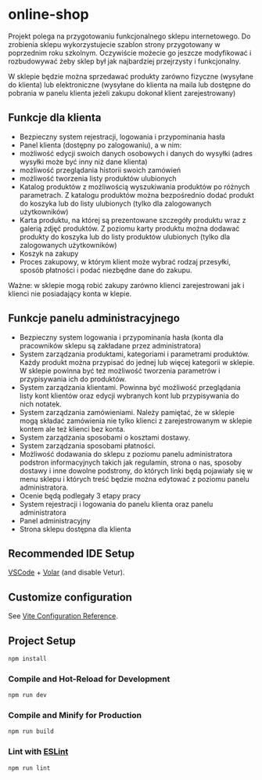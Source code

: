 # online-shop

Projekt polega na przygotowaniu funkcjonalnego sklepu internetowego. Do zrobienia sklepu wykorzystujecie szablon strony przygotowany w poprzednim roku szkolnym. Oczywiście możecie go jeszcze modyfikować i rozbudowywać żeby sklep był jak najbardziej przejrzysty i funkcjonalny. 

W sklepie będzie można sprzedawać produkty zarówno fizyczne (wysyłane do klienta) lub elektroniczne (wysyłane do klienta na maila lub dostępne do pobrania w panelu klienta jeżeli zakupu dokonał klient zarejestrowany)

## Funkcje dla klienta

- Bezpieczny system rejestracji, logowania i przypominania hasła
- Panel klienta (dostępny po zalogowaniu), a w nim:
- możliwość edycji swoich danych osobowych i danych do wysyłki (adres wysyłki może być inny niż dane klienta)
- możliwość przeglądania historii swoich zamówień
- możliwość tworzenia listy produktów ulubionych
- Katalog produktów z możliwością wyszukiwania produktów po różnych parametrach. Z katalogu produktów można bezpośrednio dodać produkt do koszyka lub do listy ulubionych (tylko dla zalogowanych użytkowników)
- Karta produktu, na której są prezentowane szczegóły produktu wraz z galerią zdjęć produktów. Z poziomu karty produktu można dodawać produkty do koszyka lub do listy produktów ulubionych (tylko dla zalogowanych użytkowników)
- Koszyk na zakupy
- Proces zakupowy, w którym klient może wybrać rodzaj przesyłki, sposób płatności i podać niezbędne dane do zakupu.

Ważne: w sklepie mogą robić zakupy zarówno klienci zarejestrowani jak i klienci nie posiadający konta w klepie. 

## Funkcje panelu administracyjnego

- Bezpieczny system logowania i przypominania hasła (konta dla pracowników sklepu są zakładane przez administratora) 
- System zarządzania produktami, kategoriami i parametrami produktów. Każdy produkt można przypisać do jednej lub więcej kategorii w sklepie. W sklepie powinna być też możliwość tworzenia parametrów i przypisywania ich do produktów.
- System zarządzania klientami. Powinna być możliwość przeglądania listy kont klientów oraz edycji wybranych kont lub przypisywania do nich notatek.
- System zarządzania zamówieniami. Należy pamiętać, że w sklepie mogą składać zamówienia nie tylko klienci z zarejestrowanym w sklepie kontem ale też klienci bez konta. 
- System zarządzania sposobami o kosztami dostawy. 
- System zarządzania sposobami płatności. 
- Możliwość dodawania do sklepu z poziomu panelu administratora podstron informacyjnych takich jak regulamin, strona o nas, sposoby dostawy i inne dowolne podstrony, do których linki będą pojawiały się w menu sklepu i których treść będzie można edytować z poziomu panelu administratora. 
- Ocenie będą podlegały 3 etapy pracy
- System rejestracji i logowania do panelu klienta oraz panelu administratora
- Panel administracyjny
- Strona sklepu dostępna dla klienta

## Recommended IDE Setup

[VSCode](https://code.visualstudio.com/) + [Volar](https://marketplace.visualstudio.com/items?itemName=Vue.volar) (and disable Vetur).

## Customize configuration

See [Vite Configuration Reference](https://vitejs.dev/config/).

## Project Setup

```sh
npm install
```

### Compile and Hot-Reload for Development

```sh
npm run dev
```

### Compile and Minify for Production

```sh
npm run build
```

### Lint with [ESLint](https://eslint.org/)

```sh
npm run lint
```